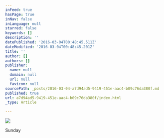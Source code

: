 ```yaml
---
inFeed: true
hasPage: true
inNav: false
inLanguage: null
starred: false
keywords: []
description: ''
datePublished: '2016-03-04T00:48:45.511Z'
dateModified: '2016-03-04T00:48:45.201Z'
title: ''
author: []
authors: []
publisher:
  name: null
  domain: null
  url: null
  favicon: null
sourcePath: _posts/2016-03-04-a7d94ad5-9419-451e-aac4-b09c76da380f.md
published: true
url: a7d94ad5-9419-451e-aac4-b09c76da380f/index.html
_type: Article

---
```

![](https://the-grid-user-content.s3-us-west-2.amazonaws.com/e19c172e-bd35-4cfe-a7f3-53fed9049f70.jpg)

Sunday
